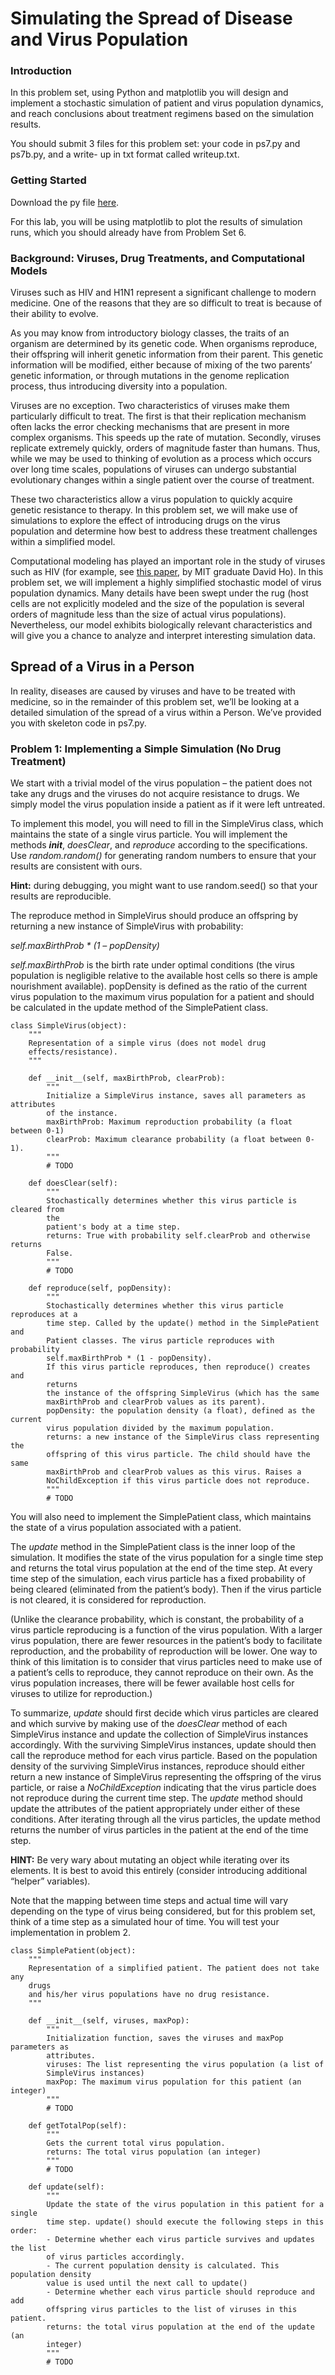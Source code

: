 # Simulating the Spread of Disease and Virus Population

### Introduction

In this problem set, using Python and matplotlib you will design and implement a stochastic
simulation of patient and virus population dynamics, and reach conclusions about treatment
regimens based on the simulation results.

You should submit 3 files for this problem set: your code in ps7.py and ps7b.py, and a write-
up in txt format called writeup.txt.


### Getting Started

Download the py file [here].

[here]: http://ocw.mit.edu/courses/electrical-engineering-and-computer-science/6-00sc-introduction-to-computer-science-and-programming-spring-2011/unit-2/lecture-16-using-randomness-to-solve-non-random-problems/ps7.py

For this lab, you will be using matplotlib to plot the results of simulation runs, which you should
already have from Problem Set 6.

### Background: Viruses, Drug Treatments, and Computational Models

Viruses such as HIV and H1N1 represent a significant challenge to modern medicine. One of the
reasons that they are so difficult to treat is because of their ability to evolve.

As you may know from introductory biology classes, the traits of an organism are determined by
its genetic code. When organisms reproduce, their offspring will inherit genetic information from
their parent. This genetic information will be modified, either because of mixing of the two
parents’ genetic information, or through mutations in the genome replication process, thus
introducing diversity into a population.

Viruses are no exception. Two characteristics of viruses make them particularly difficult to treat.
The first is that their replication mechanism often lacks the error checking mechanisms that are
present in more complex organisms. This speeds up the rate of mutation. Secondly, viruses
replicate extremely quickly, orders of magnitude faster than humans. Thus, while we may be
used to thinking of evolution as a process which occurs over long time scales, populations of
viruses can undergo substantial evolutionary changes within a single patient over the course of
treatment.

These two characteristics allow a virus population to quickly acquire genetic resistance to
therapy. In this problem set, we will make use of simulations to explore the effect of introducing
drugs on the virus population and determine how best to address these treatment challenges
within a simplified model.

Computational modeling has played an important role in the study of viruses such as HIV (for
example, see [this paper], by MIT graduate David Ho). In this problem set, we will implement a
highly simplified stochastic model of virus population dynamics. Many details have been swept
under the rug (host cells are not explicitly modeled and the size of the population is several
orders of magnitude less than the size of actual virus populations). Nevertheless, our model
exhibits biologically relevant characteristics and will give you a chance to analyze and interpret
interesting simulation data.

[this paper]: http://biowiki.org/%7Eyam/refs/PerelsonEtAl1996.pdf

## Spread of a Virus in a Person

In reality, diseases are caused by viruses and have to be treated with medicine, so in the
remainder of this problem set, we’ll be looking at a detailed simulation of the spread of a virus
within a Person. We’ve provided you with skeleton code in ps7.py.

### Problem 1: Implementing a Simple Simulation (No Drug Treatment)

We start with a trivial model of the virus population – the patient does not take any drugs and the
viruses do not acquire resistance to drugs. We simply model the virus population inside a patient
as if it were left untreated.

To implement this model, you will need to fill in the SimpleVirus class, which maintains the
state of a single virus particle. You will implement the methods *__init__*, *doesClear*, and
*reproduce* according to the specifications. Use *random.random()* for generating random
numbers to ensure that your results are consistent with ours.

**Hint:** during debugging, you might want to use random.seed() so that your results are
reproducible.

The reproduce method in SimpleVirus should produce an offspring by returning a new
instance of SimpleVirus with probability:

*self.maxBirthProb * (1 – popDensity)*

*self.maxBirthProb* is the birth rate under optimal conditions (the virus population is negligible
relative to the available host cells so there is ample nourishment available). popDensity is
defined as the ratio of the current virus population to the maximum virus population for a patient
and should be calculated in the update method of the SimplePatient class.

    class SimpleVirus(object):
        """
        Representation of a simple virus (does not model drug
        effects/resistance).
        """
        
        def __init__(self, maxBirthProb, clearProb):
            """
            Initialize a SimpleVirus instance, saves all parameters as attributes
            of the instance.
            maxBirthProb: Maximum reproduction probability (a float between 0-1)
            clearProb: Maximum clearance probability (a float between 0-1).
            """
            # TODO
        
        def doesClear(self):
            """
            Stochastically determines whether this virus particle is cleared from
            the
            patient's body at a time step.
            returns: True with probability self.clearProb and otherwise returns
            False.
            """
            # TODO
        
        def reproduce(self, popDensity):
            """
            Stochastically determines whether this virus particle reproduces at a
            time step. Called by the update() method in the SimplePatient and
            Patient classes. The virus particle reproduces with probability
            self.maxBirthProb * (1 - popDensity).
            If this virus particle reproduces, then reproduce() creates and
            returns
            the instance of the offspring SimpleVirus (which has the same
            maxBirthProb and clearProb values as its parent).
            popDensity: the population density (a float), defined as the current
            virus population divided by the maximum population.
            returns: a new instance of the SimpleVirus class representing the
            offspring of this virus particle. The child should have the same
            maxBirthProb and clearProb values as this virus. Raises a
            NoChildException if this virus particle does not reproduce.
            """
            # TODO

You will also need to implement the SimplePatient class, which maintains the state of a virus
population associated with a patient.

The *update* method in the SimplePatient class is the inner loop of the simulation. It modifies
the state of the virus population for a single time step and returns the total virus population at the
end of the time step. At every time step of the simulation, each virus particle has a fixed
probability of being cleared (eliminated from the patient’s body). Then if the virus particle is not
cleared, it is considered for reproduction.

(Unlike the clearance probability, which is constant, the probability of a virus particle
reproducing is a function of the virus population. With a larger virus population, there are fewer
resources in the patient’s body to facilitate reproduction, and the probability of reproduction will
be lower. One way to think of this limitation is to consider that virus particles need to make use
of a patient’s cells to reproduce, they cannot reproduce on their own. As the virus population
increases, there will be fewer available host cells for viruses to utilize for reproduction.)

To summarize, *update* should first decide which virus particles are cleared and which survive by
making use of the *doesClear* method of each SimpleVirus instance and update the collection of
SimpleVirus instances accordingly. With the surviving SimpleVirus instances, update should
then call the reproduce method for each virus particle. Based on the population density of the
surviving SimpleVirus instances, reproduce should either return a new instance of
SimpleVirus representing the offspring of the virus particle, or raise a *NoChildException*
indicating that the virus particle does not reproduce during the current time step. The *update*
method should update the attributes of the patient appropriately under either of these conditions.
After iterating through all the virus particles, the update method returns the number of virus
particles in the patient at the end of the time step.

**HINT:** Be very wary about mutating an object while iterating over its elements. It is best to
avoid this entirely (consider introducing additional “helper” variables).

Note that the mapping between time steps and actual time will vary depending on the type of
virus being considered, but for this problem set, think of a time step as a simulated hour of time.
You will test your implementation in problem 2.
    
    class SimplePatient(object):
        """
        Representation of a simplified patient. The patient does not take any
        drugs
        and his/her virus populations have no drug resistance.
        """
        
        def __init__(self, viruses, maxPop):
            """
            Initialization function, saves the viruses and maxPop parameters as
            attributes.
            viruses: The list representing the virus population (a list of
            SimpleVirus instances)
            maxPop: The maximum virus population for this patient (an integer)
            """
            # TODO
        
        def getTotalPop(self):
            """
            Gets the current total virus population.
            returns: The total virus population (an integer)
            """
            # TODO
        
        def update(self):
            """
            Update the state of the virus population in this patient for a single
            time step. update() should execute the following steps in this order:
            - Determine whether each virus particle survives and updates the list
            of virus particles accordingly.
            - The current population density is calculated. This population density
            value is used until the next call to update()
            - Determine whether each virus particle should reproduce and add
            offspring virus particles to the list of viruses in this patient.
            returns: the total virus population at the end of the update (an
            integer)
            """
            # TODO


